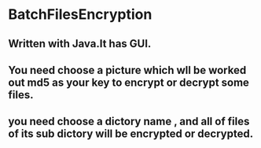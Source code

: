 # BatchFilesEncryption
##    Written with Java.It has GUI.  
##    You need choose a picture which wll be worked out md5 as your key to encrypt or decrypt some files.
##    you need choose a dictory name , and all of files of its sub dictory will be encrypted or decrypted.
